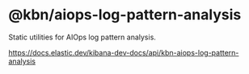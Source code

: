# @kbn/aiops-log-pattern-analysis

Static utilities for AIOps log pattern analysis.

https://docs.elastic.dev/kibana-dev-docs/api/kbn-aiops-log-pattern-analysis
